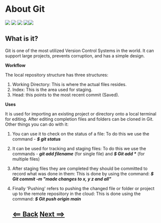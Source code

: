 # About Git
![](https://upload.wikimedia.org/wikipedia/commons/thumb/3/3f/Git_icon.svg/150px-Git_icon.svg.png) ![](https://upload.wikimedia.org/wikipedia/commons/thumb/3/3f/Git_icon.svg/150px-Git_icon.svg.png) ![](https://upload.wikimedia.org/wikipedia/commons/thumb/3/3f/Git_icon.svg/150px-Git_icon.svg.png) ![](https://upload.wikimedia.org/wikipedia/commons/thumb/3/3f/Git_icon.svg/150px-Git_icon.svg.png)![](https://upload.wikimedia.org/wikipedia/commons/thumb/3/3f/Git_icon.svg/150px-Git_icon.svg.png)

## What is it?

Git is one of the most utilized Version Control Systems in the world. It can support large projects, prevents corruption, and has a simple design. 

**Workflow**

The local repository structure has three structures:

1. Working Directory: This is where the actual files resides.
1. Index: This is the area used for staging.
1. Head: this points to the most recent commit (Saved).

**Uses**

It is used for importing an existing project or directory onto a local terminal for editing. After editing completion files and folders can be cloned in Git. Other things you can do with it:

1. You can use it to check on the status of a file: To do this we use the command - *__$ git status__*
1. It can be used for tracking and staging files: To do this we use the commands - *__git add filename__* (for single file) and *__$ Git add *__* (for multiple files)
1. After staging files they are completed they should be committed to record what was done in them: This is done by using the command: *__$ Git commit -m "made changes to x, y z and all"__*
1. Finally 'Pushing' refers to pushing the changed file or folder or project up to the remote reposiitory in the cloud: This is done using the command: *__$ Git push origin main__*

      ## [<== Back](README.md)        [Next ==>]()
